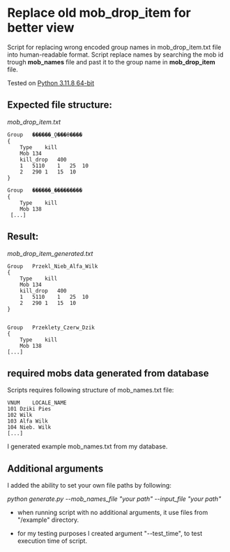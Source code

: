 # Replace old mob_drop_item for better view

Script for replacing wrong encoded group names in mob_drop_item.txt file into human-readable format.
Script replace names by searching the mob id trough **mob_names** file and past it to the group name in **mob_drop_item** file.

Tested on [Python 3.11.8 64-bit](https://www.python.org/downloads/release/python-3118/)

## Expected file structure:
*mob_drop_item.txt*
```
Group	���ֹ���_Ǫ���θ����
{
	Type	kill
	Mob	134
	kill_drop	400
	1	5110	1	25	10
	2	290	1	15	10
}

Group	���ֹ���_���������
{
	Type	kill
	Mob	138
 [...]
```

## Result:
*mob_drop_item_generated.txt*
```
Group	Przekl_Nieb_Alfa_Wilk
{
	Type	kill
	Mob	134
	kill_drop	400
	1	5110	1	25	10
	2	290	1	15	10
}


Group	Przeklety_Czerw_Dzik
{
	Type	kill
	Mob	138
[...]
```

## required mobs data generated from database

Scripts requires following structure of mob_names.txt file:

```
VNUM	LOCALE_NAME
101	Dziki Pies
102	Wilk
103	Alfa Wilk
104	Nieb. Wilk
[...]
```
I generated example mob_names.txt from my database.

## Additional arguments

I added the ability to set your own file paths by following:

*python generate.py --mob_names_file "your path" --input_file "your path"*

- when running script with no additional arguments, it use files from "/example" directory.

- for my testing purposes I created argument "--test_time", to test execution time of script.
